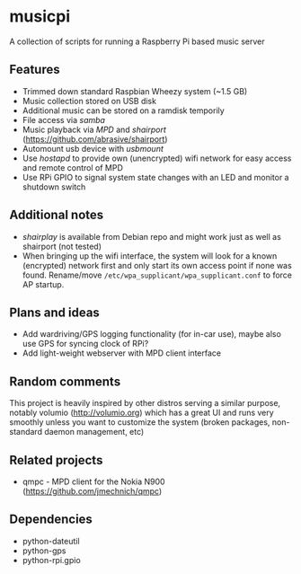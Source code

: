 musicpi
=======

A collection of scripts for running a Raspberry Pi based music server

## Features

- Trimmed down standard Raspbian Wheezy system (~1.5 GB)
- Music collection stored on USB disk
- Additional music can be stored on a ramdisk temporily
- File access via *samba*
- Music playback via *MPD* and *shairport* (https://github.com/abrasive/shairport)
- Automount usb device with *usbmount*
- Use *hostapd* to provide own (unencrypted) wifi network for easy access and remote control of MPD
- Use RPi GPIO to signal system state changes with an LED and monitor a shutdown switch

## Additional notes

- *shairplay* is available from Debian repo and might work just as well as shairport (not tested)
- When bringing up the wifi interface, the system will look for a known (encrypted) network first and only start its own access point if none was found. Rename/move `/etc/wpa_supplicant/wpa_supplicant.conf` to force AP startup.

## Plans and ideas

- Add wardriving/GPS logging functionality (for in-car use), maybe also use GPS for syncing clock of RPi?
- Add light-weight webserver with MPD client interface

## Random comments

This project is heavily inspired by other distros serving a similar purpose, notably volumio (http://volumio.org) which has a great UI and runs very smoothly unless you want to customize the system (broken packages, non-standard daemon management, etc)

## Related projects

- qmpc - MPD client for the Nokia N900 (https://github.com/jmechnich/qmpc)

## Dependencies

- python-dateutil
- python-gps
- python-rpi.gpio
